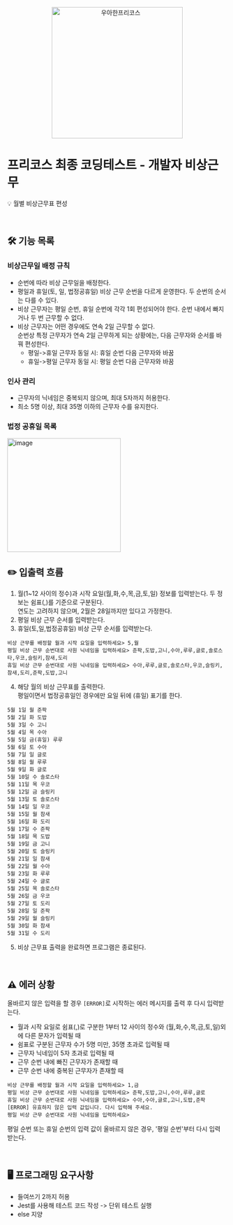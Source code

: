 <p align="center">
  <img src="https://i.ibb.co/D1CHbsB/logo-dark.png" width=300 alt="우아한프리코스"/>
</p>

# 프리코스 최종 코딩테스트 - 개발자 비상근무

💡 월별 비상근무표 편성

<br/>

## 🛠️ 기능 목록

### 비상근무일 배정 규칙

- 순번에 따라 비상 근무일을 배정한다.
- 평일과 휴일(토, 일, 법정공휴일) 비상 근무 순번을 다르게 운영한다. 두 순번의 순서는 다를 수 있다.
- 비상 근무자는 평일 순번, 휴일 순번에 각각 1회 편성되어야 한다. 순번 내에서 빠지거나 두 번 근무할 수 없다.
- 비상 근무자는 어떤 경우에도 연속 2일 근무할 수 없다.<br/>순번상 특정 근무자가 연속 2일 근무하게 되는 상황에는, 다음 근무자와 순서를 바꿔 편성한다.
  - 평일->휴일 근무자 동일 시: 휴일 순번 다음 근무자와 바꿈
  - 휴일->평일 근무자 동일 시: 평일 순번 다음 근무자와 바꿈

### 인사 관리

- 근무자의 닉네임은 중복되지 않으며, 최대 5자까지 허용한다.
- 최소 5명 이상, 최대 35명 이하의 근무자 수를 유지한다.

### 법정 공휴일 목록

<img width="260" alt="image" src="https://github.com/user-attachments/assets/861cd7c5-fd26-42c9-a897-5097125afe91" />

<br/>

## ✏️ 입출력 흐름

1. 월(1~12 사이의 정수)과 시작 요일(월,화,수,목,금,토,일) 정보를 입력받는다. 두 정보는 쉼표(,)를 기준으로 구분된다.<br/>연도는 고려하지 않으며, 2월은 28일까지만 있다고 가정한다.
2. 평일 비상 근무 순서를 입력받는다.
3. 휴일(토,일,법정공휴일) 비상 근무 순서를 입력받는다.

```
비상 근무를 배정할 월과 시작 요일을 입력하세요> 5,월
평일 비상 근무 순번대로 사원 닉네임을 입력하세요> 준팍,도밥,고니,수아,루루,글로,솔로스타,우코,슬링키,참새,도리
휴일 비상 근무 순번대로 사원 닉네임을 입력하세요> 수아,루루,글로,솔로스타,우코,슬링키,참새,도리,준팍,도밥,고니
```

4. 해당 월의 비상 근무표를 출력한다.<br/>평일이면서 법정공휴일인 경우에만 요일 뒤에 (휴일) 표기를 한다.

```
5월 1일 월 준팍
5월 2일 화 도밥
5월 3일 수 고니
5월 4일 목 수아
5월 5일 금(휴일) 루루
5월 6일 토 수아
5월 7일 일 글로
5월 8일 월 루루
5월 9일 화 글로
5월 10일 수 솔로스타
5월 11일 목 우코
5월 12일 금 슬링키
5월 13일 토 솔로스타
5월 14일 일 우코
5월 15일 월 참새
5월 16일 화 도리
5월 17일 수 준팍
5월 18일 목 도밥
5월 19일 금 고니
5월 20일 토 슬링키
5월 21일 일 참새
5월 22일 월 수아
5월 23일 화 루루
5월 24일 수 글로
5월 25일 목 솔로스타
5월 26일 금 우코
5월 27일 토 도리
5월 28일 일 준팍
5월 29일 월 슬링키
5월 30일 화 참새
5월 31일 수 도리
```

5. 비상 근무표 출력을 완료하면 프로그램은 종료된다.

<br/>

## ⚠️ 에러 상황

올바르지 않은 입력을 할 경우 `[ERROR]`로 시작하는 에러 메시지를 출력 후 다시 입력받는다.

- 월과 시작 요일로 쉼표(,)로 구분한 1부터 12 사이의 정수와 (월,화,수,목,금,토,일)외에 다른 문자가 입력될 때
- 쉼표로 구분된 근무자 수가 5명 미만, 35명 초과로 입력될 때
- 근무자 닉네임이 5자 초과로 입력될 때
- 근무 순번 내에 빠진 근무자가 존재할 때
- 근무 순번 내에 중복된 근무자가 존재할 때

```
비상 근무를 배정할 월과 시작 요일을 입력하세요> 1,금
평일 비상 근무 순번대로 사원 닉네임을 입력하세요> 준팍,도밥,고니,수아,루루,글로
휴일 비상 근무 순번대로 사원 닉네임을 입력하세요> 수아,수아,글로,고니,도밥,준팍
[ERROR] 유효하지 않은 입력 값입니다. 다시 입력해 주세요.
평일 비상 근무 순번대로 사원 닉네임을 입력하세요>
```

평일 순번 또는 휴일 순번의 입력 값이 올바르지 않은 경우, '평일 순번'부터 다시 입력 받는다.

<br/>

## 🖥️ 프로그래밍 요구사항

- 들여쓰기 2까지 허용
- Jest를 사용해 테스트 코드 작성 -> 단위 테스트 실행
- else 지양
